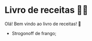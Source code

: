 # Livro de receitas :man_cook:

Olá! Bem vindo ao livro de receitas! :shallow_pan_of_food:

* Strogonoff de frango;
